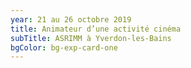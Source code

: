 ```yaml
---
year: 21 au 26 octobre 2019
title: Animateur d’une activité cinéma
subTitle: ASRIMM à Yverdon-les-Bains
bgColor: bg-exp-card-one
---
```


